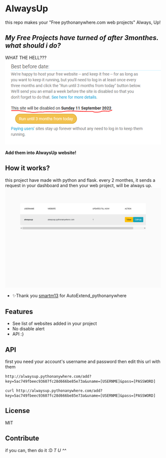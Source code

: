 # AlwaysUp
this repo makes your "Free pythonanywhere.com web projects" Always, Up!
## _My Free Projects have turned of after 3monthes. what should i do?_
WHAT THE HELL???
![WTH](https://github.com/ebad84/AlwaysUp/blob/main/wth.png?raw=true)

**Add them into AlwaysUp website!**


## How it works?

this project have made with python and flask. every 2 monthes, it sends a request in your dashboard and then your web project, will be always up.
![alt text](https://github.com/ebad84/AlwaysUp/blob/main/website.png?raw=true)
- ✨Thank you  [smartm13](https://github.com/smartm13/AutoExtend_pythonanywhere/blob/master/pythonAnywhere_AutoRefresh.py) for 
AutoExtend_pythonanywhere 

## Features

- See list of websites added in your project
- No disable alert
- API :}

## API
first you need your account's username and password
then edit this url with them
``` ssh
http://alwaysup.pythonanywhere.com/add?key=5ac749fbeec93607fc28d666be85e73a&uname=[USERNME]&pass=[PASSWORD]
```
``` ssh
curl http://alwaysup.pythonanywhere.com/add?key=5ac749fbeec93607fc28d666be85e73a&uname=[USERNME]&pass=[PASSWORD]
```

## License

MIT

## Contribute

if you can, then do it :D
_T U ^^_
